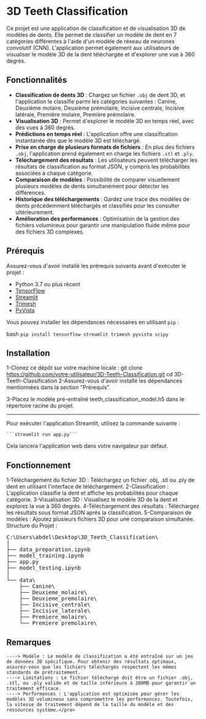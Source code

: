 # 3D Teeth Classification

Ce projet est une application de classification et de visualisation 3D de modèles de dents. Elle permet de classifier un modèle de dent en 7 catégories différentes à l'aide d'un modèle de réseau de neurones convolutif (CNN). L'application permet également aux utilisateurs de visualiser le modèle 3D de la dent téléchargée et d'explorer une vue à 360 degrés.

## Fonctionnalités

- **Classification de dents 3D** : Chargez un fichier `.obj` de dent 3D, et l'application le classifie parmi les catégories suivantes : Canine, Deuxième molaire, Deuxième prémolaire, Incisive centrale, Incisive latérale, Première molaire, Première prémolaire.
- **Visualisation 3D** : Permet d'explorer le modèle 3D en temps réel, avec des vues à 360 degrés.
- **Prédictions en temps réel** : L'application offre une classification instantanée dès que le modèle 3D est téléchargé.
- **Prise en charge de plusieurs formats de fichiers** : En plus des fichiers `.obj`, l'application prend également en charge les fichiers `.stl` et `.ply`.
- **Téléchargement des résultats** : Les utilisateurs peuvent télécharger les résultats de classification au format JSON, y compris les probabilités associées à chaque catégorie.
- **Comparaison de modèles** : Possibilité de comparer visuellement plusieurs modèles de dents simultanément pour détecter les différences.
- **Historique des téléchargements** : Gardez une trace des modèles de dents précédemment téléchargés et classifiés pour les consulter ultérieurement.
- **Amélioration des performances** : Optimisation de la gestion des fichiers volumineux pour garantir une manipulation fluide même pour des fichiers 3D complexes.

## Prérequis

Assurez-vous d'avoir installé les prérequis suivants avant d'exécuter le projet :

- Python 3.7 ou plus récent
- [TensorFlow](https://www.tensorflow.org/install)
- [Streamlit](https://docs.streamlit.io/en/stable/installation.html)
- [Trimesh](https://trimsh.org/)
- [PyVista](https://docs.pyvista.org/)

Vous pouvez installer les dépendances nécessaires en utilisant `pip` :

bash
        ```pip install tensorflow streamlit trimesh pyvista scipy```


## Installation
1-Clonez ce dépôt sur votre machine locale :
git clone https://github.com/votre-utilisateur/3D-Teeth-Classification.git
cd 3D-Teeth-Classification
2-Assurez-vous d\'avoir installé les dépendances mentionnées dans la section "Prérequis".

3-Placez le modèle pré-entraîné teeth_classification_model.h5 dans le répertoire racine du projet.
***

Pour exécuter l'application Streamlit, utilisez la commande suivante :

    ```streamlit run app.py```
Cela lancera l'application web dans votre navigateur par défaut.

## Fonctionnement

1-Téléchargement du fichier 3D : Téléchargez un fichier .obj, .stl ou .ply de dent en utilisant l'interface de téléchargement.
2-Classification : L'application classifie la dent et affiche les probabilités pour chaque catégorie.
3-Visualisation 3D : Visualisez le modèle 3D de la dent et explorez la vue à 360 degrés.
4-Téléchargement des résultats : Téléchargez les résultats sous format JSON après la classification.
5-Comparaison de modèles : Ajoutez plusieurs fichiers 3D pour une comparaison simultanée.
Structure du Projet :
<pre>C:\Users\abdel\Desktop\3D_Teeth_Classification\
│
├── data_preparation.ipynb
├── model_training.ipynb
├── app.py
├── model_testing.ipynb
│
└── data\
    ├── Canine\
    ├── Deuxieme_molaire\
    ├── Deuxieme_premolaire\
    ├── Incisive_centrale\
    ├── Incisive_laterale\
    ├── Premiere_molaire\
    └── Premiere_premolaire\
</pre>
   ## Remarques
    ----> Modèle : Le modèle de classification a été entraîné sur un jeu de données 3D spécifique. Pour obtenir des résultats optimaux, assurez-vous que les fichiers téléchargés respectent les mêmes standards de prétraitement.
    ----> Limitations : Le fichier téléchargé doit être un fichier .obj, .stl, ou .ply valide et de taille inférieure à 200MB pour garantir un traitement efficace.
    ----> Performances : L'application est optimisée pour gérer les modèles 3D volumineux sans compromettre les performances. Toutefois, la vitesse de traitement dépend de la taille du modèle et des ressources système.</pre>
